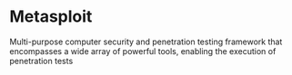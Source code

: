 # Metasploit

Multi-purpose computer security and penetration testing framework that encompasses a wide array of powerful tools, enabling the execution of penetration tests

